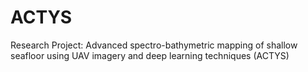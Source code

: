 # ACTYS
Research Project: Advanced spectro-bathymetric mapping of shallow seafloor using UAV imagery and deep learning techniques (ACTYS)
